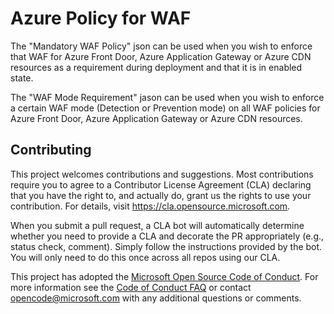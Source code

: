 # Azure Policy for WAF

The "Mandatory WAF Policy" json can be used when you wish to enforce that WAF for Azure Front Door, Azure Application Gateway or Azure CDN resources as a requirement during deployment and that it is in enabled state.

The "WAF Mode Requirement" jason can be used when you wish to enforce a certain WAF mode (Detection or Prevention mode) on all WAF policies for Azure Front Door, Azure Application Gateway or Azure CDN resources.

## Contributing

This project welcomes contributions and suggestions.  Most contributions require you to agree to a
Contributor License Agreement (CLA) declaring that you have the right to, and actually do, grant us
the rights to use your contribution. For details, visit https://cla.opensource.microsoft.com.

When you submit a pull request, a CLA bot will automatically determine whether you need to provide
a CLA and decorate the PR appropriately (e.g., status check, comment). Simply follow the instructions
provided by the bot. You will only need to do this once across all repos using our CLA.

This project has adopted the [Microsoft Open Source Code of Conduct](https://opensource.microsoft.com/codeofconduct/).
For more information see the [Code of Conduct FAQ](https://opensource.microsoft.com/codeofconduct/faq/) or
contact [opencode@microsoft.com](mailto:opencode@microsoft.com) with any additional questions or comments.
